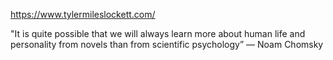 ---
---

<https://www.tylermileslockett.com/>

"It is quite possible that we will always learn more about human life and personality from novels than from scientific psychology”
― Noam Chomsky

